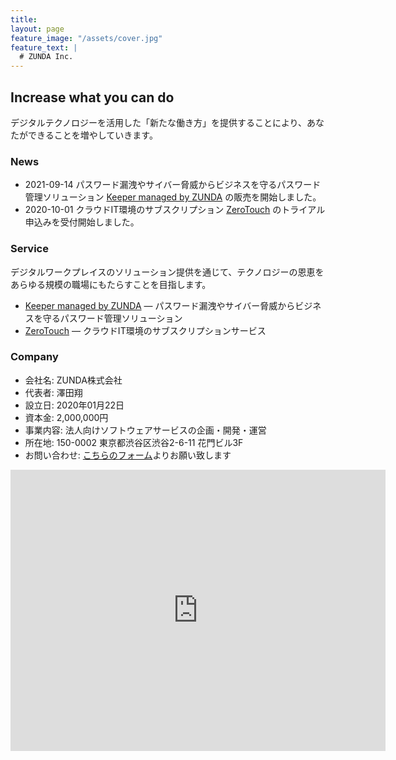 ```yaml
---
title: 
layout: page
feature_image: "/assets/cover.jpg"
feature_text: |
  # ZUNDA Inc.
---
```


## Increase what you can do

デジタルテクノロジーを活用した「新たな働き方」を提供することにより、あなたができることを増やしていきます。

### News

- 2021-09-14 パスワード漏洩やサイバー脅威からビジネスを守るパスワード管理ソリューション [Keeper managed by ZUNDA](https://keeper.zunda.co.jp/) の販売を開始しました。
- 2020-10-01 クラウドIT環境のサブスクリプション [ZeroTouch](https://zero-touch.zunda.co.jp/) のトライアル申込みを受付開始しました。

### Service

デジタルワークプレイスのソリューション提供を通じて、テクノロジーの恩恵をあらゆる規模の職場にもたらすことを目指します。

- [Keeper managed by ZUNDA](https://keeper.zunda.co.jp/) — パスワード漏洩やサイバー脅威からビジネスを守るパスワード管理ソリューション
- [ZeroTouch](https://zero-touch.zunda.co.jp/) — クラウドIT環境のサブスクリプションサービス

### Company

- 会社名: ZUNDA株式会社
- 代表者: 澤田翔
- 設立日: 2020年01月22日
- 資本金: 2,000,000円
- 事業内容: 法人向けソフトウェアサービスの企画・開発・運営
- 所在地: 150-0002 東京都渋谷区渋谷2-6-11 花門ビル3F
- お問い合わせ: <a href="https://docs.google.com/forms/d/e/1FAIpQLSf7iRLXIxqr8T4EPDbapJ4KR0LgAuTLt0PFl9eSR_AmB2n0sg/viewform">こちらのフォーム</a>よりお願い致します

<div class="maps"><iframe src="https://www.google.com/maps/embed?pb=!1m18!1m12!1m3!1d2832.8632977117804!2d139.7064693795693!3d35.659966895834586!2m3!1f0!2f0!3f0!3m2!1i1024!2i768!4f13.1!3m3!1m2!1s0x60188bd95c43e981%3A0x34e289e6717efbcc!2zWlVOREHmoKrlvI_kvJrnpL4!5e0!3m2!1sja!2sjp!4v1580784354691!5m2!1sja!2sjp" width="600" height="450" frameborder="0" style="border:0;" allowfullscreen=""></iframe></div>
